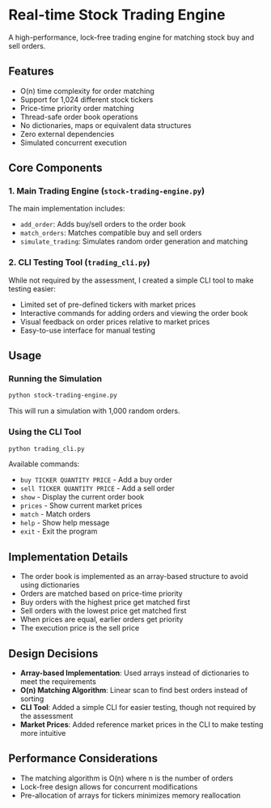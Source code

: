 # Real-time Stock Trading Engine

A high-performance, lock-free trading engine for matching stock buy and sell orders.

## Features

- O(n) time complexity for order matching
- Support for 1,024 different stock tickers
- Price-time priority order matching
- Thread-safe order book operations
- No dictionaries, maps or equivalent data structures
- Zero external dependencies
- Simulated concurrent execution

## Core Components

### 1. Main Trading Engine (`stock-trading-engine.py`)

The main implementation includes:

- `add_order`: Adds buy/sell orders to the order book
- `match_orders`: Matches compatible buy and sell orders
- `simulate_trading`: Simulates random order generation and matching

### 2. CLI Testing Tool (`trading_cli.py`)

While not required by the assessment, I created a simple CLI tool to make testing easier:

- Limited set of pre-defined tickers with market prices
- Interactive commands for adding orders and viewing the order book
- Visual feedback on order prices relative to market prices
- Easy-to-use interface for manual testing

## Usage

### Running the Simulation

```bash
python stock-trading-engine.py
```

This will run a simulation with 1,000 random orders.

### Using the CLI Tool

```bash
python trading_cli.py
```

Available commands:
- `buy TICKER QUANTITY PRICE` - Add a buy order
- `sell TICKER QUANTITY PRICE` - Add a sell order
- `show` - Display the current order book
- `prices` - Show current market prices
- `match` - Match orders
- `help` - Show help message
- `exit` - Exit the program

## Implementation Details

- The order book is implemented as an array-based structure to avoid using dictionaries
- Orders are matched based on price-time priority
- Buy orders with the highest price get matched first
- Sell orders with the lowest price get matched first
- When prices are equal, earlier orders get priority
- The execution price is the sell price

## Design Decisions

- **Array-based Implementation**: Used arrays instead of dictionaries to meet the requirements
- **O(n) Matching Algorithm**: Linear scan to find best orders instead of sorting
- **CLI Tool**: Added a simple CLI for easier testing, though not required by the assessment
- **Market Prices**: Added reference market prices in the CLI to make testing more intuitive

## Performance Considerations

- The matching algorithm is O(n) where n is the number of orders
- Lock-free design allows for concurrent modifications
- Pre-allocation of arrays for tickers minimizes memory reallocation
